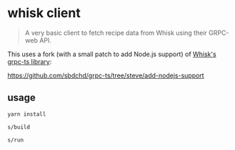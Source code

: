 # whisk client

> A very basic client to fetch recipe data from Whisk using their GRPC-web API.

This uses a fork (with a small patch to add Node.js support) of [Whisk's grpc-ts library][0]:

<https://github.com/sbdchd/grpc-ts/tree/steve/add-nodejs-support>

## usage

```sh
yarn install

s/build

s/run
```

[0]: https://github.com/whisklabs/grpc-ts
